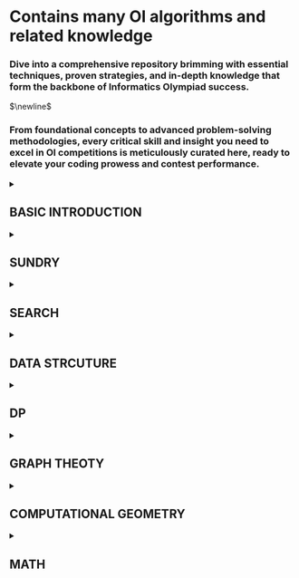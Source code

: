 # Contains many OI algorithms and related knowledge

### Dive into a comprehensive repository brimming with essential techniques, proven strategies, and in-depth knowledge that form the backbone of Informatics Olympiad success. 
$\newline$

### From foundational concepts to advanced problem-solving methodologies, every critical skill and insight you need to excel in OI competitions is meticulously curated here, ready to elevate your coding prowess and contest performance.

<details>
  <summary><h2>BASIC INTRODUCTION</h2></summary>
  
- STL
- [Pair Checking](https://github.com/wz150432/OI-cpp/blob/main/Pair%20Checking.md)
- [Commonly Used Library Functions](https://github.com/wz150432/OI-cpp/blob/main/Commonly%20Used%20Library%20Functions.md)
- Estimation of Time Complexity
  
</details>

<details>
  <summary><h2>SUNDRY</h2></summary>
  
- [Binary Search](https://github.com/wz150432/OI-cpp/blob/main/Binary%20Search.md)
- Greedy
- [Sort](https://github.com/wz150432/OI-cpp/blob/main/Sort.md)
- High Precision
- Bitwise Operation
- Prefix Sum and Difference
- Binary Lifting
- KMP Matching
- Centroid Decomposition
- Block Processing
- CDQ Divide and Conquer
  
</details>

<details>
  <summary><h2>SEARCH</h2></summary>
  
- BFS
- DFS
- Pruning
- Iterative Deepening
- Meet-in-the-Middle
- Bidirectional BFS
- Bidirectional DFS
- Data Structure Optimization For Searching
- A*
- IDE*
- Simulated Annealing

</details>

<details>
  <summary><h2>DATA STRCUTURE</h2></summary>
  
- Stack And Queue
- Monotonic Stack And Queue
- Heap
- Sparse Table
- Hash Table
- Disjoint Set Union
- Binary Indexed Tree
- Segment Tree
- Trie
- Treap
- Splay
- Mo's Algorithm
- Persistent Segment Tree
- Persisitent Trie
- Suffix Array
- Suffix Automaton
- Prefix Automaton
- Aho Coracisk Automaton
- Dancing Links
- Leftist Tree
- Heavy Light Decomposition
- Block Linked List
- Dynamic Tree
- Centroid Tree

</details>

<details>
  <summary><h2>DP</h2></summary>
  
- Linear DP
- 0-1 Knapsack DP
- Complete Knapsack
- Multiple Knapsack
- Group Knapsack
- Interval DP
- State Machine DP
- State Compression DP
- Tree DP
- Digit DP
- Nested DP
- Plug DP
- Slope Optimized DP
- Quadrilateral Inequality Optimized DP
- WQS Binary Search
- Data Structure Optimized DP
- Matrix Exponentiation Optimized DP

</details>

<details>
  <summary><h2>GRAPH THEOTY</h2></summary>
  
- Introduction of Graphs and Trees
- Topological Sort
- Dijkstra's Algorithm
- Bellman Ford Algorithm
- Floyd's Algorithm
- Minimum Spanning Tree
- Bipartite Graph
- Difference Constraints
- Lowest Common Ancestor
- Strongly Connected Components
- Biconnected Components
- Eulerian Circuit and Path
- Maximum Flow
- Minimum Cut
- Cost Flow
- 2 Satisfiability
- Edmonds' Algorithm
- Prufer Code

</details>

<details>
  <summary><h2>COMPUTATIONAL GEOMETRY</h2></summary>
  
- Basic Knowledges
- Convex Hull
- Scan Line
- Half Plane Intersection
- Rotating Calipers
- Triangulation
- Adaptive Simpson's Integration

</details>
    
<details>
  <summary><h2>MATH</h2></summary>
  
  - Prime Numbers and Divisors
  - Euler's Totient Function
  - Sieve Method
  - Fast Exponentiation
  - Euclidean Algorithm
  - Chinese Remainder Theorem
  - Combinatorial Number Calculation
  - Gaussian Elimination
  - Inclusion Exclusion Principle
  - Game Theory
  - Matrix Multiplication
  - Probability and Mathematical Expectation
  - Baby Step Giant Step
  - Fast Fourier Transform
  - Number Theoretic Transform
  - Fast Walsh Hadamard Transform
  - Generating Function
  - Möbius Inversion
  - Burnside's Lemma and Pólya's Theorem
  - Catalan Numbers and Stirling Numbers
  - Linear Basis

</details>

